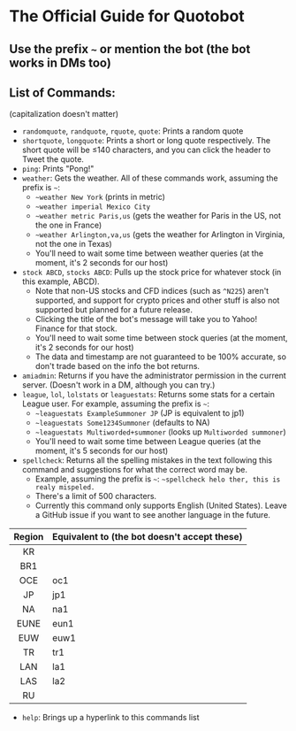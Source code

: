 # The Official Guide for Quotobot
## Use the prefix `~` or mention the bot (the bot works in DMs too)
## List of Commands:
(capitalization doesn't matter)
- `randomquote`, `randquote`, `rquote`, `quote`: Prints a random quote
- `shortquote`, `longquote`: Prints a short or long quote respectively. The short quote will be ≤140 characters, and you can click the header to Tweet the quote.
- `ping`: Prints "Pong!"
- `weather`: Gets the weather. All of these commands work, assuming the prefix is `~`:
  - `~weather New York` (prints in metric)
  - `~weather imperial Mexico City`
  - `~weather metric Paris,us` (gets the weather for Paris in the US, not the one in France)
  - `~weather Arlington,va,us` (gets the weather for Arlington in Virginia, not the one in Texas)
  - You'll need to wait some time between weather queries (at the moment, it's 2 seconds for our host)
- `stock ABCD`, `stocks ABCD`: Pulls up the stock price for whatever stock (in this example, ABCD).
  - Note that non-US stocks and CFD indices (such as `^N225`) aren't supported, and support for crypto prices and other stuff is also not supported but planned for a future release.
  - Clicking the title of the bot's message will take you to Yahoo! Finance for that stock.
  - You'll need to wait some time between stock queries (at the moment, it's 2 seconds for our host)
  - The data and timestamp are not guaranteed to be 100% accurate, so don't trade based on the info the bot returns.
- `amiadmin`: Returns if you have the administrator permission in the current server. (Doesn't work in a DM, although you can try.)
- `league`, `lol`, `lolstats` or `leaguestats`: Returns some stats for a certain League user. For example, assuming the prefix is `~`:
  - `~leaguestats ExampleSummoner JP` (JP is equivalent to jp1)
  - `~leaguestats Some1234Summoner` (defaults to NA)
  - `~leaguestats Multiworded+summoner` (looks up `Multiworded summoner`)
  - You'll need to wait some time between League queries (at the moment, it's 5 seconds for our host)
- `spellcheck`: Returns all the spelling mistakes in the text following this command and suggestions for what the correct word may be.
  - Example, assuming the prefix is `~`: `~spellcheck helo ther, this is realy mispeled.`
  - There's a limit of 500 characters.
  - Currently this command only supports English (United States). Leave a GitHub issue if you want to see another language in the future.

| Region | Equivalent to (the bot doesn't accept these) |
|:--------:|---------------|
| KR     |               |
| BR1    |               |
| OCE    | oc1           |
| JP     | jp1           |
| NA     | na1           |
| EUNE   | eun1          |
| EUW    | euw1          |
| TR     | tr1           |
| LAN    | la1           |
| LAS    | la2           |
| RU | |

- `help`: Brings up a hyperlink to this commands list